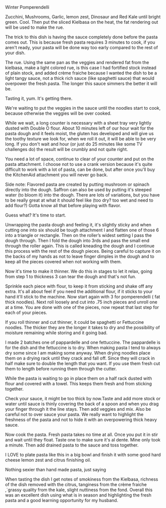 Winter Pomperendelli

Zucchini, Mushrooms, Garlic, lemon zest, Dinosaur and Red Kale until bright green. Cool. Then put the sliced Kielbasa on the heat, the fat rendering out will be used to make the rue.

The trick to this dish is having the sauce completely done before the pasta comes out. This is because fresh pasta requires 3 minutes to cook, if you aren't ready, your pasta will be done way too early compared to the rest of your dish.

The rue. Using the same pan as the veggies and rendered fat from the kielbasa, make a light colored rue, is this case I had fortified stock instead of plain stock, and added crème fraiche because I wanted the dish to be a light tangy sauce, not a thick rich sauce (like spaghetti sauce) that would overpower the fresh pasta. The longer this sauce simmers the better it will be.

Tasting it, yum. It's getting there.

We're waiting to put the veggies in the sauce until the noodles start to cook, because otherwise the veggies will be over cooked.

While we wait, a long counter is necessary with a sheet tray very lightly dusted with Double O flour. About 10 minutes left of our hour wait for the pasta dough and it feels moist, the gluten has developed and will give us the toothy texture we look for, when we roll it out, it will be able to be very long. If you don't wait and hour (or just do 25 minutes like some TV challenges do) the result will be crumbly and not quite right.

You need a lot of space, continue to clear of your counter and put on the pasta attachment. I choose not to use a crank version because it's quite difficult to work with a lot of pasta, can be done, but after once you'll buy the KitchenAid attachment you will never go back.

Side note: Flavored pasta are created by putting mushroom or spinach directly into the dough. Saffron can also be used by putting it's steeped water (to bloom it) into the dough. There are lots of variations, but you have to be really great at what it should feel like (too dry? too wet and need to add flour?) Gotta know all that before playing with flavor.

Guess what? It's time to start.

Unwrapping the pasta dough and feeling it, it's slightly sticky and when cutting one into six should be tough attachment l and flatten one of those 6 into a triangle or rectangle. Then on the roller’s widest setting I pass the dough through. Then I fold the dough into 3rds and pass the small end through the roller again. This is called kneading the dough and I continue this process with the rest of the dough pieces. Being careful to capture it on the backs of my hands as not to leave finger dimples in the dough and to keep all the pieces covered when not working with them.

Now it's time to make it thinner. We do this in stages to let it relax, going from step 1 to thickness 3 can tear the dough and that's not fun.

Sprinkle each piece with flour, to keep it from sticking and shake off any extra. It's all about feel if you need the additional flour, if it sticks to your hand it'll stick to the machine. Now start again with 3 for pomperendelli ( fat thick noodles). Next roll loosely and cut into .75 inch pieces and unroll one at a time. You are done with one of the pieces, now repeat that last step for each of your pieces.

If you roll thinner and cut thinner, it could be spaghetti or Fettuccine noodles. The thicker they are the longer it takes to dry and the possibility of moisture remaining while storing and it going bad.


I made 2 batches one of pappardelle and one fettuccine. The pappardelle is for the dish and the fettuccine is to dry. When making pasta I tend to always dry some since I am making some anyway. When drying noodles place them on a drying rack until they crack and fall off. Since they will crack in half make sure to double the length that you want. If you use them fresh cut them to length before running them through the cutter.

While the pasta is waiting to go in place them on a half rack dusted with flour and covered with a towel. This keeps them fresh and from sticking together.

Check your sauce, it might be too thick by now.Taste and add more stock or water until sauce is thinly covering the back of a spoon and when you drag your finger through it the line stays. Then add veggies and mix. Also be careful not to over sauce your pasta. We really want to highlight the freshness of the pasta and not to hide it with an overpowering thick heavy sauce.

Now cook the pasta. Fresh pasta takes no time at all. Once you put it in stir and wait until they float. Taste one to make sure it's al dente. Mine only took a minute. Then add drained pasta  to the sauce and toss together.

I LOVE to plate pasta like this in a big bowl and finish it with some good hard cheese lemon zest and citrus finishing oil.

Nothing sexier than hand made pasta, just saying

When tasting the dish I get notes of smokiness from the Kielbasa, richness of the dish removed with the citrus, tanginess from the crème fraiche ,`grassy quality from the kale, slight nuttiness from the fond. Overall this was an excellent dish using what is in season and highlighting the fresh pasta and a good learning opportunity for my husband.


